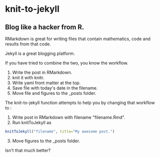 # knit-to-jekyll
## Blog like a hacker from R. 

RMarkdown is great for writing files that contain mathematics, code and results
from that code. 

Jekyll is a great blogging platform. 

If you have tried to combine the two, you know the workflow. 

1. Write the post in RMarkdown. 
2. knit it with knitr. 
3. Write yaml front matter at the top. 
4. Save file with today's date in the filename. 
5. Move file and figures to the _posts folder. 

The knit-to-jekyll function attempts to help you by changing that workflow to : 

1. Write post in RMarkdown with filename "filename.Rmd". 
2. Run knitToJekyll as 

```R
knitToJekyll("filename", title="My awesome post.")
```

3. Move figures to the _posts folder. 


Isn't that much better?
